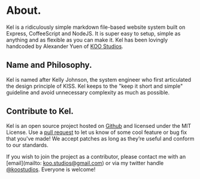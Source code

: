 # About.
Kel is a ridiculously simple markdown file-based website system built on Express, CoffeeScript and NodeJS. It is super easy to setup, simple as anything and as flexible as you can make it. Kel has been lovingly handcoded by Alexander Yuen of [KOO Studios](http://www.koostudios.com).

## Name and Philosophy.
Kel is named after Kelly Johnson, the system engineer who first articulated the design principle of KISS. Kel keeps to the "keep it short and simple" guideline  and avoid unnecessary complexity as much as possible. 

## Contribute to Kel.
Kel is an open source project hosted on [Github](https://www.github.com/koostudios/kel) and licensed under the MIT License. Use a [pull request](https://www.github.com/koostudios/kel/pulls) to let us know of some cool feature or bug fix that you've made! We accept patches as long as they’re useful and conform to our standards. 

If you wish to join the project as a contributor, please contact me with an [email](mailto: koo.studios@gmail.com) or via my twitter handle [@koostudios](http://koostudios.com). Everyone is welcome!